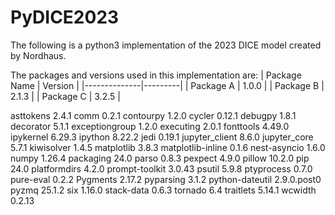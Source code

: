 # PyDICE2023

The following is a python3 implementation of the 2023 DICE model created by Nordhaus. 

The packages and versions used in this implementation are: 
| Package Name | Version |
|--------------|---------|
| Package A    | 1.0.0   |
| Package B    | 2.1.3   |
| Package C    | 3.2.5   |


asttokens         2.4.1
comm              0.2.1
contourpy         1.2.0
cycler            0.12.1
debugpy           1.8.1
decorator         5.1.1
exceptiongroup    1.2.0
executing         2.0.1
fonttools         4.49.0
ipykernel         6.29.3
ipython           8.22.2
jedi              0.19.1
jupyter_client    8.6.0
jupyter_core      5.7.1
kiwisolver        1.4.5
matplotlib        3.8.3
matplotlib-inline 0.1.6
nest-asyncio      1.6.0
numpy             1.26.4
packaging         24.0
parso             0.8.3
pexpect           4.9.0
pillow            10.2.0
pip               24.0
platformdirs      4.2.0
prompt-toolkit    3.0.43
psutil            5.9.8
ptyprocess        0.7.0
pure-eval         0.2.2
Pygments          2.17.2
pyparsing         3.1.2
python-dateutil   2.9.0.post0
pyzmq             25.1.2
six               1.16.0
stack-data        0.6.3
tornado           6.4
traitlets         5.14.1
wcwidth           0.2.13